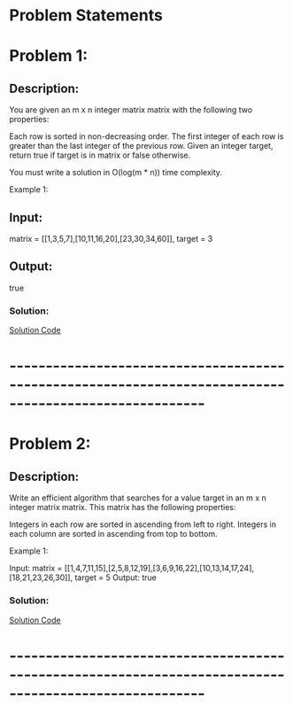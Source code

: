# Problem Statements

# Problem 1:
## Description:
You are given an m x n integer matrix matrix with the following two properties:

Each row is sorted in non-decreasing order.
The first integer of each row is greater than the last integer of the previous row.
Given an integer target, return true if target is in matrix or false otherwise.

You must write a solution in O(log(m * n)) time complexity.

 

Example 1:


## Input: 
matrix = [[1,3,5,7],[10,11,16,20],[23,30,34,60]], target = 3
## Output:
 true
### Solution:
[Solution Code](./SearchMatrix1.java)
# -------------------------------------------------------------------------------------------------------

# Problem 2:
## Description:
Write an efficient algorithm that searches for a value target in an m x n integer matrix matrix. This matrix has the following properties:

Integers in each row are sorted in ascending from left to right.
Integers in each column are sorted in ascending from top to bottom.
 

Example 1:


Input: matrix = [[1,4,7,11,15],[2,5,8,12,19],[3,6,9,16,22],[10,13,14,17,24],[18,21,23,26,30]], target = 5
Output: true

### Solution:
[Solution Code](./SearchMatrix2.java)
# -------------------------------------------------------------------------------------------------------


